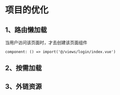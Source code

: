 # 项目的优化

## 1、路由懒加载

当用户访问该页面时，才去创建该页面组件

```
component: () => import('@/views/login/index.vue')
```

## 2、按需加载



## 3、外链资源

